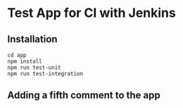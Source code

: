 # Test App for CI with Jenkins

## Installation

```
cd app
npm install
npm run test-unit
npm run test-integration
```

## Adding a fifth comment to the app
